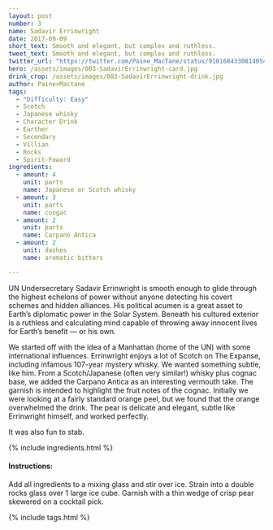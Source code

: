 ```yaml
---
layout: post
number: 3
name: Sadavir Errinwright
date: 2017-09-09
short_text: Smooth and elegant, but complex and ruthless.
tweet_text: Smooth and elegant, but complex and ruthless.
twitter_url: "https://twitter.com/Paine_MacTane/status/910168433081405440"
hero: /assets/images/003-SadavirErrinwright-card.jpg
drink_crop: /assets/images/003-SadavirErrinwright-drink.jpg
author: Paine×Mactane
tags: 
  - "Difficulty: Easy"
  - Scotch
  - Japanese whisky
  - Character Drink
  - Earther
  - Secondary
  - Villian
  - Rocks
  - Spirit-Foward
ingredients:
  - amount: 4
    unit: parts
    name: Japanese or Scotch whisky
  - amount: 3
    unit: parts
    name: congac
  - amount: 2
    unit: parts
    name: Carpano Antica
  - amount: 2
    unit: dashes
    name: aromatic bitters

---
```


UN Undersecretary Sadavir Errinwright is smooth enough to glide through the highest echelons of power without anyone detecting his covert schemes and hidden alliances. His political acumen is a great asset to Earth’s diplomatic power in the Solar System. Beneath his cultured exterior is a ruthless and calculating mind capable of throwing away innocent lives for Earth’s benefit — or his own. 

We started off with the idea of a Manhattan (home of the UN) with some international influences. Errinwright enjoys a lot of Scotch on The Expanse, including infamous 107-year mystery whisky. We wanted something subtle, like him. From a Scotch/Japanese (often very similar!) whisky plus cognac base, we added the Carpano Antica as an interesting vermouth take. The garnish is intended to highlight the fruit notes of the cognac. Initially we were looking at a fairly standard orange peel, but we found that the orange overwhelmed the drink. The pear is delicate and elegant, subtle like Errinwright himself, and worked perfectly. 

It was also fun to stab. 

{% include ingredients.html %}

#### Instructions:

Add all ingredients to a mixing glass and stir over ice. Strain into a double rocks glass over 1 large ice cube. Garnish with a thin wedge of crisp pear skewered on a cocktail pick. 

{% include tags.html %}
